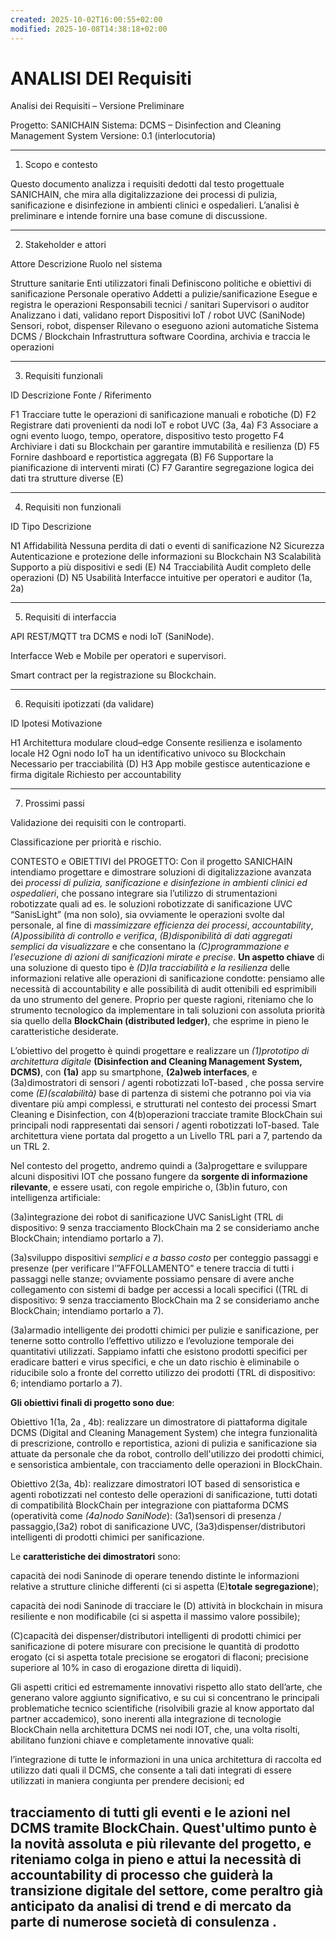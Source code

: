 ```yaml
---
created: 2025-10-02T16:00:55+02:00
modified: 2025-10-08T14:38:18+02:00
---
```


# ANALISI DEI Requisiti

Analisi dei Requisiti – Versione Preliminare

Progetto: SANICHAIN
Sistema: DCMS – Disinfection and Cleaning Management System
Versione: 0.1 (interlocutoria)


---

1. Scopo e contesto

Questo documento analizza i requisiti dedotti dal testo progettuale SANICHAIN, che mira alla digitalizzazione dei processi di pulizia, sanificazione e disinfezione in ambienti clinici e ospedalieri.
L’analisi è preliminare e intende fornire una base comune di discussione.


---

2. Stakeholder e attori

Attore	Descrizione	Ruolo nel sistema

Strutture sanitarie	Enti utilizzatori finali	Definiscono politiche e obiettivi di sanificazione
Personale operativo	Addetti a pulizie/sanificazione	Esegue e registra le operazioni
Responsabili tecnici / sanitari	Supervisori o auditor	Analizzano i dati, validano report
Dispositivi IoT / robot UVC (SaniNode)	Sensori, robot, dispenser	Rilevano o eseguono azioni automatiche
Sistema DCMS / Blockchain	Infrastruttura software	Coordina, archivia e traccia le operazioni



---

3. Requisiti funzionali

ID	Descrizione	Fonte / Riferimento

F1	Tracciare tutte le operazioni di sanificazione manuali e robotiche	(D)
F2	Registrare dati provenienti da nodi IoT e robot UVC	(3a, 4a)
F3	Associare a ogni evento luogo, tempo, operatore, dispositivo	testo progetto
F4	Archiviare i dati su Blockchain per garantire immutabilità e resilienza	(D)
F5	Fornire dashboard e reportistica aggregata	(B)
F6	Supportare la pianificazione di interventi mirati	(C)
F7	Garantire segregazione logica dei dati tra strutture diverse	(E)



---

4. Requisiti non funzionali

ID	Tipo	Descrizione

N1	Affidabilità	Nessuna perdita di dati o eventi di sanificazione
N2	Sicurezza	Autenticazione e protezione delle informazioni su Blockchain
N3	Scalabilità	Supporto a più dispositivi e sedi (E)
N4	Tracciabilità	Audit completo delle operazioni (D)
N5	Usabilità	Interfacce intuitive per operatori e auditor (1a, 2a)



---

5. Requisiti di interfaccia

API REST/MQTT tra DCMS e nodi IoT (SaniNode).

Interfacce Web e Mobile per operatori e supervisori.

Smart contract per la registrazione su Blockchain.



---

6. Requisiti ipotizzati (da validare)

ID	Ipotesi	Motivazione

H1	Architettura modulare cloud–edge	Consente resilienza e isolamento locale
H2	Ogni nodo IoT ha un identificativo univoco su Blockchain	Necessario per tracciabilità (D)
H3	App mobile gestisce autenticazione e firma digitale	Richiesto per accountability



---

7. Prossimi passi

Validazione dei requisiti con le controparti.

Classificazione per priorità e rischio.

CONTESTO e OBIETTIVI del PROGETTO:
Con il progetto SANICHAIN intendiamo progettare e dimostrare soluzioni di digitalizzazione avanzata dei *processi di pulizia, sanificazione e disinfezione in ambienti clinici ed ospedalieri*, che possano integrare sia l’utilizzo di strumentazioni robotizzate quali ad es. le soluzioni robotizzate di sanificazione UVC “SanisLight” (ma non solo), sia ovviamente le operazioni svolte dal personale, al fine di *massimizzare efficienza dei processi*, *accountability*, *(A)possibilità di controllo e verifica*, *(B)disponibilità di dati aggregati semplici da visualizzare* e che consentano la *(C)programmazione e l’esecuzione di azioni di sanificazioni mirate e precise*. **Un aspetto chiave** di una soluzione di questo tipo è *(D)la tracciabilità e la resilienza* delle informazioni relative alle operazioni di sanificazione condotte: pensiamo alle necessità di accountability e alle possibilità di audit ottenibili ed esprimibili da uno strumento del genere. Proprio per queste ragioni, riteniamo che lo strumento tecnologico da implementare in tali soluzioni con assoluta priorità sia quello della **BlockChain (distributed ledger)**, che esprime in pieno le caratteristiche desiderate.

L’obiettivo del progetto è quindi progettare e realizzare un *(1)prototipo di architettura digitale* **(Disinfection and Cleaning Management System, DCMS)**, con **(1a)** app su smartphone, **(2a)web interfaces**, e (3a)dimostratori di sensori / agenti robotizzati IoT-based , che possa servire come *(E)(scalabilità)* base di partenza di sistemi che potranno poi via via diventare più ampi complessi, e strutturati nel contesto dei processi Smart Cleaning e Disinfection, con 4(b)operazioni tracciate tramite BlockChain sui principali nodi rappresentati dai sensori / agenti robotizzati IoT-based. Tale architettura viene portata dal progetto a un Livello TRL pari a 7, partendo da un TRL 2.

Nel contesto del progetto, andremo quindi a  (3a)progettare e sviluppare alcuni dispositivi IOT che possano fungere da **sorgente di informazione rilevante**, e essere usati, con regole empiriche o, (3b)in futuro, con intelligenza artificiale:

(3a)integrazione dei robot di sanificazione UVC SanisLight (TRL di dispositivo: 9 senza tracciamento BlockChain ma 2 se consideriamo anche BlockChain; intendiamo portarlo a 7).

(3a)sviluppo dispositivi *semplici e a basso costo* per conteggio passaggi e presenze (per verificare l’”AFFOLLAMENTO” e tenere traccia di tutti i passaggi nelle stanze; ovviamente possiamo pensare di avere anche collegamento con sistemi di badge per accessi a locali specifici ((TRL di dispositivo: 9 senza tracciamento BlockChain ma 2 se consideriamo anche BlockChain; intendiamo portarlo a 7).

(3a)armadio intelligente dei prodotti chimici per pulizie e sanificazione, per tenerne sotto controllo l’effettivo utilizzo e l’evoluzione temporale dei quantitativi utilizzati. Sappiamo infatti che esistono prodotti specifici per eradicare batteri e virus specifici, e che un dato rischio è eliminabile o riducibile solo a fronte del corretto utilizzo dei prodotti (TRL di dispositivo: 6; intendiamo portarlo a 7).


**Gli obiettivi finali di progetto sono due**:

Obiettivo 1(1a, 2a , 4b): realizzare un dimostratore di piattaforma digitale DCMS (Digital and Cleaning Management System) che integra funzionalità di prescrizione, controllo e reportistica, azioni di pulizia e sanificazione sia attuate da personale che da robot, controllo dell'utilizzo dei prodotti chimici, e sensoristica ambientale, con tracciamento delle operazioni in BlockChain.

Obiettivo 2(3a, 4b): realizzare dimostratori IOT based di sensoristica e agenti robotizzati nel contesto delle operazioni di sanificazione, tutti dotati di compatibilità BlockChain per integrazione con piattaforma DCMS (operatività come *(4a)nodo SaniNode*): (3a1)sensori di presenza / passaggio,(3a2) robot di sanificazione UVC, (3a3)dispenser/distributori intelligenti di prodotti chimici per sanificazione.

Le **caratteristiche dei dimostratori** sono:

capacità dei nodi Saninode di operare tenendo distinte le informazioni relative a strutture cliniche differenti (ci si aspetta (E)**totale segregazione**);

capacità dei nodi Saninode di tracciare le (D) attività in blockchain in misura resiliente e non modificabile (ci si aspetta il massimo valore possibile);

(C)capacità dei dispenser/distributori  intelligenti di prodotti chimici per sanificazione di potere misurare con precisione le quantità di prodotto erogato (ci si aspetta totale precisione se erogatori di flaconi; precisione superiore al 10% in caso di erogazione diretta di liquidi).

Gli aspetti critici ed estremamente innovativi rispetto allo stato dell’arte, che generano valore aggiunto significativo, e su cui si concentrano le principali problematiche tecnico scientifiche (risolvibili grazie al know apportato dal partner accademico), sono inerenti alla integrazione di tecnologie BlockChain nella architettura DCMS nei nodi IOT, che, una volta risolti, abilitano funzioni chiave e completamente innovative quali:

l’integrazione di tutte le informazioni in una unica architettura di raccolta ed utilizzo dati quali il DCMS, che consente a tali dati integrati di essere utilizzati in maniera congiunta per prendere decisioni; ed 

tracciamento di tutti gli eventi e le azioni nel DCMS tramite BlockChain. Quest'ultimo punto è la novità assoluta e più rilevante del progetto, e riteniamo colga in pieno e attui la necessità di accountability di processo che guiderà la transizione digitale del settore, come peraltro già anticipato da analisi di trend e di mercato da parte di numerose società di consulenza .
------------------------------------

